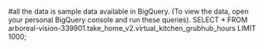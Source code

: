#all the data is sample data available in BigQuery. (To view the data, open your personal BigQuery console and run these queries).
SELECT * FROM arboreal-vision-339901.take_home_v2.virtual_kitchen_grubhub_hours LIMIT 1000;
